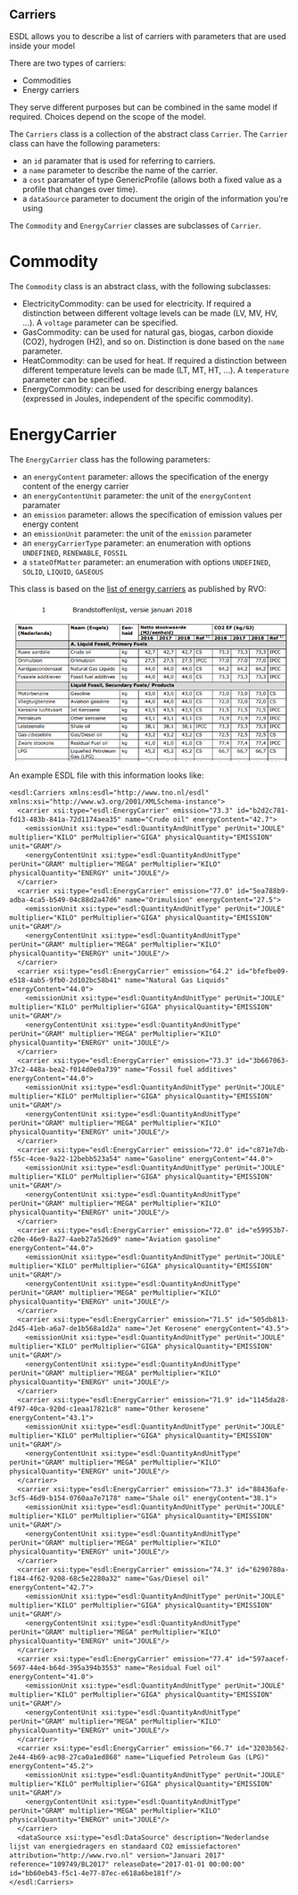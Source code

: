 ## Carriers

ESDL allows you to describe a list of carriers with parameters that are used inside your model

There are two types of carriers:
- Commodities
- Energy carriers

They serve different purposes but can be combined in the same model if required. Choices depend on the scope of the model.

The `Carriers` class is a collection of the abstract class `Carrier`. The `Carrier` class can have the following parameters:
- an `id` paramater that is used for referring to carriers.
- a `name` parameter to describe the name of the carrier.
- a `cost` paramater of type GenericProfile (allows both a fixed value as a profile that changes over time).
- a `dataSource` parameter to document the origin of the information you're using

The `Commodity` and `EnergyCarrier` classes are subclasses of `Carrier`.

# Commodity

The `Commodity` class is an abstract class, with the following subclasses:
- ElectricityCommodity: can be used for electricity. If required a distinction between different voltage levels can be made (LV, MV, HV, ...). A `voltage` parameter can be specified.
- GasCommodity: can be used for natural gas, biogas, carbon dioxide (CO2), hydrogen (H2), and so on. Distinction is done based on the `name` parameter.
- HeatCommodity: can be used for heat. If required a distinction between different temperature levels can be made (LT, MT, HT, ...). A `temperature` parameter can be specified. 
- EnergyCommodity: can be used for describing energy balances (expressed in Joules, independent of the specific commodity).

# EnergyCarrier

The `EnergyCarrier` class has the following parameters:
- an `energyContent` parameter: allows the specification of the energy content of the energy carrier
- an `energyContentUnit` parameter: the unit of the `energyContent` paramater
- an `emission` parameter: allows the specification of emission values per energy content
- an `emissionUnit` parameter: the unit of the `emission` parameter
- an `energyCarrierType` parameter: an enumeration with options `UNDEFINED`, `RENEWABLE`, `FOSSIL`
- a `stateOfMatter` parameter: an enumeration with options `UNDEFINED`, `SOLID`, `LIQUID`, `GASEOUS`

This class is based on the [list of energy carriers](https://www.rvo.nl/sites/default/files/2018/03/Nederlandse%20energiedragerlijst%202018.pdf) as published by RVO:

![](../../../.gitbook/assets/RVO-emission-energycarriers.PNG)

An example ESDL file with this information looks like:

```markup
<esdl:Carriers xmlns:esdl="http://www.tno.nl/esdl" xmlns:xsi="http://www.w3.org/2001/XMLSchema-instance">
  <carrier xsi:type="esdl:EnergyCarrier" emission="73.3" id="b2d2c781-fd13-483b-841a-72d1174aea35" name="Crude oil" energyContent="42.7">
    <emissionUnit xsi:type="esdl:QuantityAndUnitType" perUnit="JOULE" multiplier="KILO" perMultiplier="GIGA" physicalQuantity="EMISSION" unit="GRAM"/>
    <energyContentUnit xsi:type="esdl:QuantityAndUnitType" perUnit="GRAM" multiplier="MEGA" perMultiplier="KILO" physicalQuantity="ENERGY" unit="JOULE"/>
  </carrier>
  <carrier xsi:type="esdl:EnergyCarrier" emission="77.0" id="5ea788b9-adba-4ca5-b549-04c88d2a47d6" name="Orimulsion" energyContent="27.5">
    <emissionUnit xsi:type="esdl:QuantityAndUnitType" perUnit="JOULE" multiplier="KILO" perMultiplier="GIGA" physicalQuantity="EMISSION" unit="GRAM"/>
    <energyContentUnit xsi:type="esdl:QuantityAndUnitType" perUnit="GRAM" multiplier="MEGA" perMultiplier="KILO" physicalQuantity="ENERGY" unit="JOULE"/>
  </carrier>
  <carrier xsi:type="esdl:EnergyCarrier" emission="64.2" id="bfefbe09-e518-4ab5-9fb0-2d102bc58b41" name="Natural Gas Liquids" energyContent="44.0">
    <emissionUnit xsi:type="esdl:QuantityAndUnitType" perUnit="JOULE" multiplier="KILO" perMultiplier="GIGA" physicalQuantity="EMISSION" unit="GRAM"/>
    <energyContentUnit xsi:type="esdl:QuantityAndUnitType" perUnit="GRAM" multiplier="MEGA" perMultiplier="KILO" physicalQuantity="ENERGY" unit="JOULE"/>
  </carrier>
  <carrier xsi:type="esdl:EnergyCarrier" emission="73.3" id="3b667063-37c2-448a-bea2-f014d0e0a739" name="Fossil fuel additives" energyContent="44.0">
    <emissionUnit xsi:type="esdl:QuantityAndUnitType" perUnit="JOULE" multiplier="KILO" perMultiplier="GIGA" physicalQuantity="EMISSION" unit="GRAM"/>
    <energyContentUnit xsi:type="esdl:QuantityAndUnitType" perUnit="GRAM" multiplier="MEGA" perMultiplier="KILO" physicalQuantity="ENERGY" unit="JOULE"/>
  </carrier>
  <carrier xsi:type="esdl:EnergyCarrier" emission="72.0" id="c871e7db-f55c-4cee-9a22-12bebb523a54" name="Gasoline" energyContent="44.0">
    <emissionUnit xsi:type="esdl:QuantityAndUnitType" perUnit="JOULE" multiplier="KILO" perMultiplier="GIGA" physicalQuantity="EMISSION" unit="GRAM"/>
    <energyContentUnit xsi:type="esdl:QuantityAndUnitType" perUnit="GRAM" multiplier="MEGA" perMultiplier="KILO" physicalQuantity="ENERGY" unit="JOULE"/>
  </carrier>
  <carrier xsi:type="esdl:EnergyCarrier" emission="72.0" id="e59953b7-c20e-46e9-8a27-4aeb27a526d9" name="Aviation gasoline" energyContent="44.0">
    <emissionUnit xsi:type="esdl:QuantityAndUnitType" perUnit="JOULE" multiplier="KILO" perMultiplier="GIGA" physicalQuantity="EMISSION" unit="GRAM"/>
    <energyContentUnit xsi:type="esdl:QuantityAndUnitType" perUnit="GRAM" multiplier="MEGA" perMultiplier="KILO" physicalQuantity="ENERGY" unit="JOULE"/>
  </carrier>
  <carrier xsi:type="esdl:EnergyCarrier" emission="71.5" id="505db813-2d45-41eb-a6a7-de1b568a1d2a" name="Jet Kerosene" energyContent="43.5">
    <emissionUnit xsi:type="esdl:QuantityAndUnitType" perUnit="JOULE" multiplier="KILO" perMultiplier="GIGA" physicalQuantity="EMISSION" unit="GRAM"/>
    <energyContentUnit xsi:type="esdl:QuantityAndUnitType" perUnit="GRAM" multiplier="MEGA" perMultiplier="KILO" physicalQuantity="ENERGY" unit="JOULE"/>
  </carrier>
  <carrier xsi:type="esdl:EnergyCarrier" emission="71.9" id="1145da28-4f97-40ca-920d-c1eaa17821c8" name="Other kerosene" energyContent="43.1">
    <emissionUnit xsi:type="esdl:QuantityAndUnitType" perUnit="JOULE" multiplier="KILO" perMultiplier="GIGA" physicalQuantity="EMISSION" unit="GRAM"/>
    <energyContentUnit xsi:type="esdl:QuantityAndUnitType" perUnit="GRAM" multiplier="MEGA" perMultiplier="KILO" physicalQuantity="ENERGY" unit="JOULE"/>
  </carrier>
  <carrier xsi:type="esdl:EnergyCarrier" emission="73.3" id="88436afe-3cf5-46d9-b154-0760aa7e7178" name="Shale oil" energyContent="38.1">
    <emissionUnit xsi:type="esdl:QuantityAndUnitType" perUnit="JOULE" multiplier="KILO" perMultiplier="GIGA" physicalQuantity="EMISSION" unit="GRAM"/>
    <energyContentUnit xsi:type="esdl:QuantityAndUnitType" perUnit="GRAM" multiplier="MEGA" perMultiplier="KILO" physicalQuantity="ENERGY" unit="JOULE"/>
  </carrier>
  <carrier xsi:type="esdl:EnergyCarrier" emission="74.3" id="6290780a-f184-4f62-9208-68c5e2280a32" name="Gas/Diesel oil" energyContent="42.7">
    <emissionUnit xsi:type="esdl:QuantityAndUnitType" perUnit="JOULE" multiplier="KILO" perMultiplier="GIGA" physicalQuantity="EMISSION" unit="GRAM"/>
    <energyContentUnit xsi:type="esdl:QuantityAndUnitType" perUnit="GRAM" multiplier="MEGA" perMultiplier="KILO" physicalQuantity="ENERGY" unit="JOULE"/>
  </carrier>
  <carrier xsi:type="esdl:EnergyCarrier" emission="77.4" id="597aacef-5697-44e4-b64d-395a394b3553" name="Residual Fuel oil" energyContent="41.0">
    <emissionUnit xsi:type="esdl:QuantityAndUnitType" perUnit="JOULE" multiplier="KILO" perMultiplier="GIGA" physicalQuantity="EMISSION" unit="GRAM"/>
    <energyContentUnit xsi:type="esdl:QuantityAndUnitType" perUnit="GRAM" multiplier="MEGA" perMultiplier="KILO" physicalQuantity="ENERGY" unit="JOULE"/>
  </carrier>
  <carrier xsi:type="esdl:EnergyCarrier" emission="66.7" id="3203b562-2e44-4b69-ac98-27ca0a1ed868" name="Liquefied Petroleum Gas (LPG)" energyContent="45.2">
    <emissionUnit xsi:type="esdl:QuantityAndUnitType" perUnit="JOULE" multiplier="KILO" perMultiplier="GIGA" physicalQuantity="EMISSION" unit="GRAM"/>
    <energyContentUnit xsi:type="esdl:QuantityAndUnitType" perUnit="GRAM" multiplier="MEGA" perMultiplier="KILO" physicalQuantity="ENERGY" unit="JOULE"/>
  </carrier>
  <dataSource xsi:type="esdl:DataSource" description="Nederlandse lijst van energiedragers en standaard CO2 emissiefactoren" attribution="http://www.rvo.nl" version="Januari 2017" reference="109749/BL2017" releaseDate="2017-01-01 00:00:00" id="bb60eb43-f5c1-4e77-87ec-e618a6be181f"/>
</esdl:Carriers>
```



